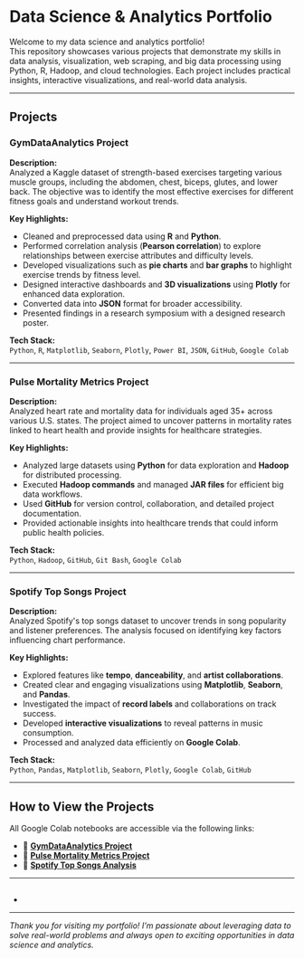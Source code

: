 # Data Science & Analytics Portfolio

Welcome to my data science and analytics portfolio!  
This repository showcases various projects that demonstrate my skills in data analysis, visualization, web scraping, and big data processing using Python, R, Hadoop, and cloud technologies. Each project includes practical insights, interactive visualizations, and real-world data analysis.

---

## Projects

### **GymDataAnalytics Project**  
**Description:**  
Analyzed a Kaggle dataset of strength-based exercises targeting various muscle groups, including the abdomen, chest, biceps, glutes, and lower back. The objective was to identify the most effective exercises for different fitness goals and understand workout trends.

**Key Highlights:**  
- Cleaned and preprocessed data using **R** and **Python**.  
- Performed correlation analysis (**Pearson correlation**) to explore relationships between exercise attributes and difficulty levels.  
- Developed visualizations such as **pie charts** and **bar graphs** to highlight exercise trends by fitness level.  
- Designed interactive dashboards and **3D visualizations** using **Plotly** for enhanced data exploration.  
- Converted data into **JSON** format for broader accessibility.  
- Presented findings in a research symposium with a designed research poster.

**Tech Stack:**  
`Python`, `R`, `Matplotlib`, `Seaborn`, `Plotly`, `Power BI`, `JSON`, `GitHub`, `Google Colab`

---

### **Pulse Mortality Metrics Project**  
**Description:**  
Analyzed heart rate and mortality data for individuals aged 35+ across various U.S. states. The project aimed to uncover patterns in mortality rates linked to heart health and provide insights for healthcare strategies.

**Key Highlights:**  
- Analyzed large datasets using **Python** for data exploration and **Hadoop** for distributed processing.  
- Executed **Hadoop commands** and managed **JAR files** for efficient big data workflows.  
- Used **GitHub** for version control, collaboration, and detailed project documentation.  
- Provided actionable insights into healthcare trends that could inform public health policies.

**Tech Stack:**  
`Python`, `Hadoop`, `GitHub`, `Git Bash`, `Google Colab`

---

### **Spotify Top Songs Project**  
**Description:**  
Analyzed Spotify's top songs dataset to uncover trends in song popularity and listener preferences. The analysis focused on identifying key factors influencing chart performance.

**Key Highlights:**  
- Explored features like **tempo**, **danceability**, and **artist collaborations**.  
- Created clear and engaging visualizations using **Matplotlib**, **Seaborn**, and **Pandas**.  
- Investigated the impact of **record labels** and collaborations on track success.  
- Developed **interactive visualizations** to reveal patterns in music consumption.  
- Processed and analyzed data efficiently on **Google Colab**.

**Tech Stack:**  
`Python`, `Pandas`, `Matplotlib`, `Seaborn`, `Plotly`, `Google Colab`, `GitHub`

---

##  **How to View the Projects**
All Google Colab notebooks are accessible via the following links:  
- 🔗 **[GymDataAnalytics Project](https://colab.research.google.com/drive/10uWl2kokFBosHGr22QGTjHqQKhWm1UCN?usp=sharing)**  
- 🔗 **[Pulse Mortality Metrics Project](https://colab.research.google.com/drive/1eQ03VSCRFqV3INK1Cw2tZsWkCexKVZgB?usp=sharing)**  
- 🔗 **[Spotify Top Songs Analysis](https://colab.research.google.com/drive/1OGMBKNlujEM8mtDRVTG03b5ViXWNy80l?usp=sharing)**  

---

## 
- 
    
---

 *Thank you for visiting my portfolio! I’m passionate about leveraging data to solve real-world problems and always open to exciting opportunities in data science and analytics.* 


